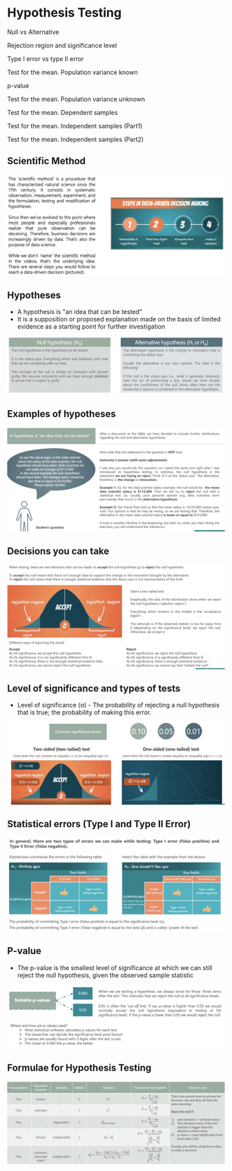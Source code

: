 # Hypothesis Testing

Null vs Alternative

Rejection region and significance level

Type I error vs type II error

Test for the mean. Population variance known

p-value

Test for the mean. Population variance unknown

Test for the mean. Dependent samples

Test for the mean. Independent samples (Part1)

Test for the mean. Independent samples (Part2)

## Scientific Method

![image](media/Hypothesis-Testing-image1.jpg)

## Hypotheses

- A hypothesis is "an idea that can be tested"
- It is a supposition or proposed explanation made on the basis of limited evidence as a starting point for further investigation

![image](media/Hypothesis-Testing-image2.jpg)

## Examples of hypotheses

![image](media/Hypothesis-Testing-image3.jpg)

## Decisions you can take

![image](media/Hypothesis-Testing-image4.jpg)

## Level of significance and types of tests

- Level of significance (α) - The probability of rejecting a null hypothesis that is true; the probability of making this error.

![image](media/Hypothesis-Testing-image5.jpg)

## Statistical errors (Type I and Type II Error)

![image](media/Hypothesis-Testing-image6.jpg)

## P-value

- The p-value is the smallest level of significance at which we can still reject the null hypothesis, given the observed sample statistic

![image](media/Hypothesis-Testing-image7.jpg)

## Formulae for Hypothesis Testing

![image](media/Hypothesis-Testing-image8.jpg)
